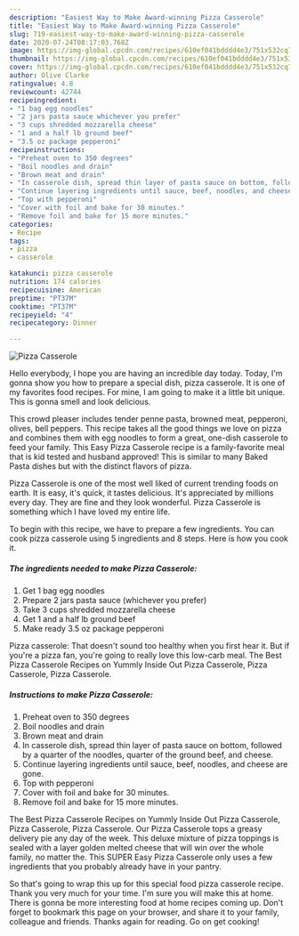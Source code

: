 ```yaml
---
description: "Easiest Way to Make Award-winning Pizza Casserole"
title: "Easiest Way to Make Award-winning Pizza Casserole"
slug: 719-easiest-way-to-make-award-winning-pizza-casserole
date: 2020-07-24T08:17:03.768Z
image: https://img-global.cpcdn.com/recipes/610ef041bdddd4e3/751x532cq70/pizza-casserole-recipe-main-photo.jpg
thumbnail: https://img-global.cpcdn.com/recipes/610ef041bdddd4e3/751x532cq70/pizza-casserole-recipe-main-photo.jpg
cover: https://img-global.cpcdn.com/recipes/610ef041bdddd4e3/751x532cq70/pizza-casserole-recipe-main-photo.jpg
author: Olive Clarke
ratingvalue: 4.8
reviewcount: 42744
recipeingredient:
- "1 bag egg noodles"
- "2 jars pasta sauce whichever you prefer"
- "3 cups shredded mozzarella cheese"
- "1 and a half lb ground beef"
- "3.5 oz package pepperoni"
recipeinstructions:
- "Preheat oven to 350 degrees"
- "Boil noodles and drain"
- "Brown meat and drain"
- "In casserole dish, spread thin layer of pasta sauce on bottom, followed by a quarter of the noodles, quarter of the ground beef, and cheese."
- "Continue layering ingredients until sauce, beef, noodles, and cheese are gone."
- "Top with pepperoni"
- "Cover with foil and bake for 30 minutes."
- "Remove foil and bake for 15 more minutes."
categories:
- Recipe
tags:
- pizza
- casserole

katakunci: pizza casserole 
nutrition: 174 calories
recipecuisine: American
preptime: "PT37M"
cooktime: "PT37M"
recipeyield: "4"
recipecategory: Dinner

---
```



![Pizza Casserole](https://img-global.cpcdn.com/recipes/610ef041bdddd4e3/751x532cq70/pizza-casserole-recipe-main-photo.jpg)

Hello everybody, I hope you are having an incredible day today. Today, I'm gonna show you how to prepare a special dish, pizza casserole. It is one of my favorites food recipes. For mine, I am going to make it a little bit unique. This is gonna smell and look delicious.

This crowd pleaser includes tender penne pasta, browned meat, pepperoni, olives, bell peppers. This recipe takes all the good things we love on pizza and combines them with egg noodles to form a great, one-dish casserole to feed your family. This Easy Pizza Casserole recipe is a family-favorite meal that is kid tested and husband approved! This is similar to many Baked Pasta dishes but with the distinct flavors of pizza.

Pizza Casserole is one of the most well liked of current trending foods on earth. It is easy, it's quick, it tastes delicious. It's appreciated by millions every day. They are fine and they look wonderful. Pizza Casserole is something which I have loved my entire life.


To begin with this recipe, we have to prepare a few ingredients. You can cook pizza casserole using 5 ingredients and 8 steps. Here is how you cook it.

<!--inarticleads1-->

##### The ingredients needed to make Pizza Casserole:

1. Get 1 bag egg noodles
1. Prepare 2 jars pasta sauce (whichever you prefer)
1. Take 3 cups shredded mozzarella cheese
1. Get 1 and a half lb ground beef
1. Make ready 3.5 oz package pepperoni


Pizza casserole: That doesn&#39;t sound too healthy when you first hear it. But if you&#39;re a pizza fan, you&#39;re going to really love this low-carb meal. The Best Pizza Casserole Recipes on Yummly Inside Out Pizza Casserole, Pizza Casserole, Pizza Casserole. 

<!--inarticleads2-->

##### Instructions to make Pizza Casserole:

1. Preheat oven to 350 degrees
1. Boil noodles and drain
1. Brown meat and drain
1. In casserole dish, spread thin layer of pasta sauce on bottom, followed by a quarter of the noodles, quarter of the ground beef, and cheese.
1. Continue layering ingredients until sauce, beef, noodles, and cheese are gone.
1. Top with pepperoni
1. Cover with foil and bake for 30 minutes.
1. Remove foil and bake for 15 more minutes.


The Best Pizza Casserole Recipes on Yummly Inside Out Pizza Casserole, Pizza Casserole, Pizza Casserole. Our Pizza Casserole tops a greasy delivery pie any day of the week. This deluxe mixture of pizza toppings is sealed with a layer golden melted cheese that will win over the whole family, no matter the. This SUPER Easy Pizza Casserole only uses a few ingredients that you probably already have in your pantry. 

So that's going to wrap this up for this special food pizza casserole recipe. Thank you very much for your time. I'm sure you will make this at home. There is gonna be more interesting food at home recipes coming up. Don't forget to bookmark this page on your browser, and share it to your family, colleague and friends. Thanks again for reading. Go on get cooking!
